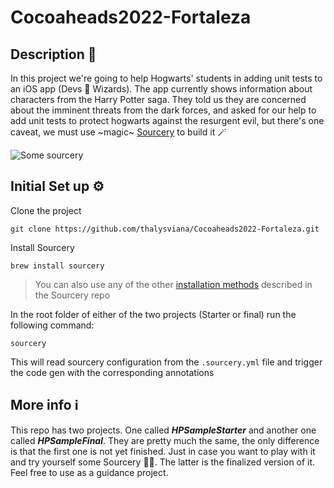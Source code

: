 # Cocoaheads2022-Fortaleza

## Description 🧐
In this project we're going to help Hogwarts' students in adding unit tests to an iOS app (Devs 🤝 Wizards). The app currently shows information about characters from the Harry Potter saga. They told us they are concerned about the imminent threats from the dark forces, and asked for our help to add unit tests to protect hogwarts against the resurgent evil, but there's one caveat, we must use ~magic~ [Sourcery](https://github.com/krzysztofzablocki/Sourcery) to build it 🪄

![Some sourcery](https://media.giphy.com/media/BJmTtZL4hova8/giphy.gif)

## Initial Set up ⚙️

Clone the project
```
git clone https://github.com/thalysviana/Cocoaheads2022-Fortaleza.git
```

Install Sourcery

```
brew install sourcery
```
> You can also use any of the other [installation methods](https://github.com/krzysztofzablocki/Sourcery#installation) described in the Sourcery repo

In the root folder of either of the two projects (Starter or final) run the following command:
 
```
sourcery
``` 

This will read sourcery configuration from the ```.sourcery.yml``` file and trigger the code gen with the corresponding annotations

## More info ℹ
This repo has two projects. One called **_HPSampleStarter_** and another one called **_HPSampleFinal_**. They are pretty much the same, the only difference is that
the first one is not yet finished. Just in case you want to play with it and try yourself some Sourcery 🧙‍♂️. The latter is the finalized version of it. Feel free
to use as a guidance project.
